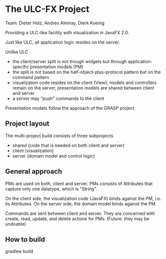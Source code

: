 The ULC-FX Project
==================

Team: Dieter Holz, Andres Almiray, Dierk Koenig

Providing a ULC-like facility with visualization in JavaFX 2.0.

Just like ULC, all application logic resides on the server.

Unlike ULC
- the client/server split is not though widgets but through
  application-specific presentation models (PM)
- the split is not based on the half-object-plus-protocol pattern
  but on the command pattern
- visualization code resides on the client (View);
  models and controllers remain on the server, 
  presentation models are shared between client and server
- a server may "push" commands to the client

Presentation models follow the approach of the GRASP project.

Project layout
--------------
The multi-project build consists of three subprojects
- shared (code that is needed on both client and server)
- client (visualization)
- server (domain model and control logic)

General approach
----------------
PMs are used on both, client and server.
PMs consists of Attributes that capture only one datatype,
which is "String".

On the client side, the visualization code (JavaFX) binds
against the PM, i.e. its Attributes.
On the server side, the domain model binds against the PM.

Commands are sent between client and server. They are 
concerned with create, read, update, and delete actions
for PMs. (Future: they may be undoable)


How to build
------------
gradlew build